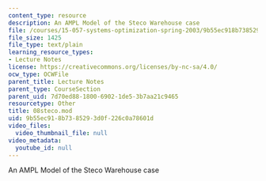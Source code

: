 ```yaml
---
content_type: resource
description: An AMPL Model of the Steco Warehouse case
file: /courses/15-057-systems-optimization-spring-2003/9b55ec918b7385293d0f226c0a78601d_08steco.mod
file_size: 1425
file_type: text/plain
learning_resource_types:
- Lecture Notes
license: https://creativecommons.org/licenses/by-nc-sa/4.0/
ocw_type: OCWFile
parent_title: Lecture Notes
parent_type: CourseSection
parent_uid: 7d70ed88-1800-6902-1de5-3b7aa21c9465
resourcetype: Other
title: 08steco.mod
uid: 9b55ec91-8b73-8529-3d0f-226c0a78601d
video_files:
  video_thumbnail_file: null
video_metadata:
  youtube_id: null
---
```

An AMPL Model of the Steco Warehouse case